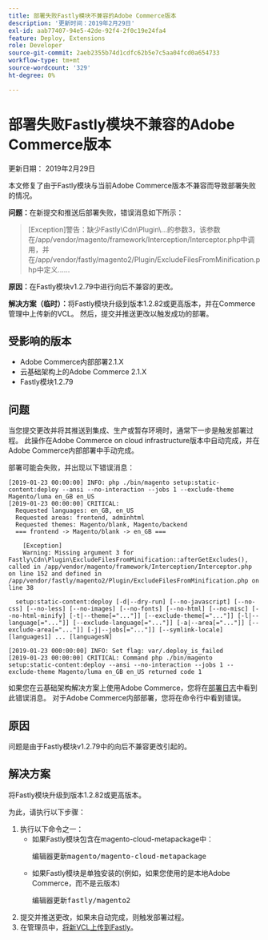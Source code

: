```yaml
---
title: 部署失败Fastly模块不兼容的Adobe Commerce版本
description: '更新时间：2019年2月29日'
exl-id: aab77407-94e5-42de-92f4-2f0c19e24fa4
feature: Deploy, Extensions
role: Developer
source-git-commit: 2aeb2355b74d1cdfc62b5e7c5aa04fcd0a654733
workflow-type: tm+mt
source-wordcount: '329'
ht-degree: 0%

---
```


# 部署失败Fastly模块不兼容的Adobe Commerce版本

更新日期： 2019年2月29日

本文修复了由于Fastly模块与当前Adobe Commerce版本不兼容而导致部署失败的情况。

**问题：**&#x200B;在新提交和推送后部署失败，错误消息如下所示：

>\[Exception\]警告：缺少Fastly\\Cdn\\Plugin\\...的参数3，该参数在/app/vendor/magento/framework/Interception/Interceptor.php中调用，并在/app/vendor/fastly/magento2/Plugin/ExcludeFilesFromMinification.php中定义……

**原因：**&#x200B;在Fastly模块v1.2.79中进行向后不兼容的更改。

**解决方案（临时）：**&#x200B;将Fastly模块升级到版本1.2.82或更高版本，并在Commerce管理中上传新的VCL。 然后，提交并推送更改以触发成功的部署。

## 受影响的版本

* Adobe Commerce内部部署2.1.X
* 云基础架构上的Adobe Commerce 2.1.X
* Fastly模块1.2.79

## 问题

当您提交更改并将其推送到集成、生产或暂存环境时，通常下一步是触发部署过程。 此操作在Adobe Commerce on cloud infrastructure版本中自动完成，并在Adobe Commerce内部部署中手动完成。

部署可能会失败，并出现以下错误消息：

```
[2019-01-23 00:00:00] INFO: php ./bin/magento setup:static-content:deploy --ansi --no-interaction --jobs 1 --exclude-theme Magento/luma en_GB en_US
[2019-01-23 00:00:00] CRITICAL:
  Requested languages: en_GB, en_US
  Requested areas: frontend, adminhtml
  Requested themes: Magento/blank, Magento/backend
  === frontend -> Magento/blank -> en_GB ===

    [Exception]
    Warning: Missing argument 3 for Fastly\Cdn\Plugin\ExcludeFilesFromMinification::afterGetExcludes(), called in /app/vendor/magento/framework/Interception/Interceptor.php on line 152 and defined in /app/vendor/fastly/magento2/Plugin/ExcludeFilesFromMinification.php on line 38

  setup:static-content:deploy [-d|--dry-run] [--no-javascript] [--no-css] [--no-less] [--no-images] [--no-fonts] [--no-html] [--no-misc] [--no-html-minify] [-t|--theme[="..."]] [--exclude-theme[="..."]] [-l|--language[="..."]] [--exclude-language[="..."]] [-a|--area[="..."]] [--exclude-area[="..."]] [-j|--jobs[="..."]] [--symlink-locale] [languages1] ... [languagesN]

[2019-01-23 000:00:00] INFO: Set flag: var/.deploy_is_failed
[2019-01-23 00:00:00] CRITICAL: Command php ./bin/magento setup:static-content:deploy --ansi --no-interaction --jobs 1 --exclude-theme Magento/luma en_GB en_US returned code 1
```

如果您在云基础架构解决方案上使用Adobe Commerce，您将在[部署日志](https://experienceleague.adobe.com/en/docs/commerce-cloud-service/user-guide/develop/test/log-locations)中看到此错误消息。 对于Adobe Commerce内部部署，您将在命令行中看到错误。

## 原因

问题是由于Fastly模块v1.2.79中的向后不兼容更改引起的。

## 解决方案

将Fastly模块升级到版本1.2.82或更高版本。

为此，请执行以下步骤：

1. 执行以下命令之一：
   * 如果Fastly模块包含在magento-cloud-metapackage中：    <pre>编辑器更新magento/magento-cloud-metapackage</pre>
   * 如果Fastly模块是单独安装的(例如，如果您使用的是本地Adobe Commerce，而不是云版本) <pre>编辑器更新fastly/magento2</pre>
1. 提交并推送更改，如果未自动完成，则触发部署过程。
1. 在管理员中，[将新VCL上传到Fastly](https://experienceleague.adobe.com/en/docs/commerce-cloud-service/user-guide/cdn/setup-fastly/fastly-configuration#upload-vcl-snippets)。
